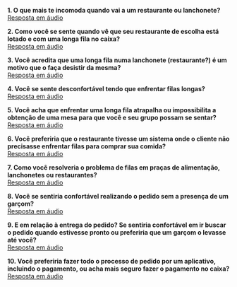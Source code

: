 **1. O que mais te incomoda quando vai a um restaurante ou lanchonete?**<br>
[Resposta em áudio](https://drive.google.com/file/d/15bxf0ANTNDnMLu7lwNHKOpaydwQ5E2hA/view?usp=sharing)

**2. Como você se sente quando vê que seu restaurante de escolha está lotado e com uma longa fila no caixa?**<br>
[Resposta em áudio](https://drive.google.com/file/d/1ZKzSVy4fdutsSisOCDIiLhKAuJkr6qrQ/view?usp=sharing)

**3. Você acredita que uma longa fila numa lanchonete (restaurante?) é um motivo que o faça desistir da mesma?**<br>
[Resposta em áudio](https://drive.google.com/file/d/1VNh9EtMpWfmD3fkYD10oBuJVIHfhHy5G/view?usp=sharing)

**4. Você se sente desconfortável tendo que enfrentar filas longas?**<br>
[Resposta em áudio](https://drive.google.com/file/d/1SzoOBws14P68ivBBBt_QFIfRdNI0Zr5o/view?usp=sharing)

**5. Você acha que enfrentar uma longa fila atrapalha ou impossibilita a obtenção de uma mesa para que você e seu grupo possam se sentar?**<br>
[Resposta em áudio](https://drive.google.com/file/d/1t1xn8dz0L0Y0erZL27WbdzZtpJ8DQsF2/view?usp=sharing)

**6. Você preferiria que o restaurante tivesse um sistema onde o cliente não precisasse enfrentar filas para comprar sua comida?**<br>
[Resposta em áudio](https://drive.google.com/file/d/1L0foi1pREaUivHPJ596bil8CiPIr4g7C/view?usp=sharing)

**7. Como você resolveria o problema de filas em praças de
alimentação, lanchonetes ou restaurantes?**<br>
[Resposta em áudio](https://drive.google.com/file/d/1N1Z0-75A9_IIjNmT1QoMhtMjphuTBZbD/view?usp=sharing)

**8. Você se sentiria confortável realizando o pedido sem a presença de um garçom?**<br>
[Resposta em áudio](https://drive.google.com/file/d/1v-Z_233k3AVVHgoVAdIpVlAPBA2ka8H3/view?usp=sharing)

**9. E em relação à entrega do pedido? Se sentiria confortável em ir buscar o pedido quando estivesse pronto ou preferiria que um garçom o levasse até você?**<br>
[Resposta em áudio](https://drive.google.com/file/d/1IqkZ3-wfGVpadE055sU69thb0rr-QSkx/view?usp=sharing)

**10. Você preferiria fazer todo o processo de pedido por um aplicativo, incluindo o pagamento, ou acha mais seguro fazer o pagamento no caixa?**<br>
[Resposta em áudio](https://drive.google.com/file/d/1HaM2IP6HcWJt51x1bdOwnWd-b6MuG24z/view?usp=sharing)